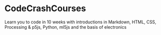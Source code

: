 # CodeCrashCourses
Learn you to code in 10 weeks with introductions in Markdown, HTML, CSS, Processing &amp; p5js, Python, ml5js and the basis of electronics
